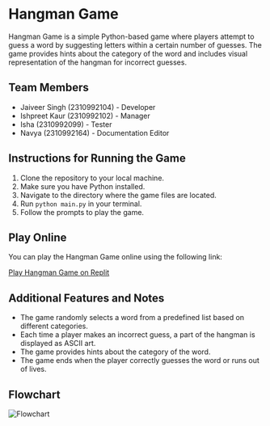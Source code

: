 # Hangman Game

Hangman Game is a simple Python-based game where players attempt to guess a word by suggesting letters within a certain number of guesses. The game provides hints about the category of the word and includes visual representation of the hangman for incorrect guesses.

## Team Members

- Jaiveer Singh (2310992104) - Developer
- Ishpreet Kaur (2310992102) - Manager
- Isha (2310992099) - Tester
- Navya (2310992164) - Documentation Editor

## Instructions for Running the Game

1. Clone the repository to your local machine.
2. Make sure you have Python installed.
3. Navigate to the directory where the game files are located.
4. Run `python main.py` in your terminal.
5. Follow the prompts to play the game.

## Play Online

You can play the Hangman Game online using the following link:

[Play Hangman Game on Replit](https://replit.com/@TheQuartet/Hangman-Game?v=1)

## Additional Features and Notes

- The game randomly selects a word from a predefined list based on different categories.
- Each time a player makes an incorrect guess, a part of the hangman is displayed as ASCII art.
- The game provides hints about the category of the word.
- The game ends when the player correctly guesses the word or runs out of lives.

## Flowchart

![Flowchart](https://github.com/JaiveerSingh2004/TheTrio/blob/main/SourceCode/Flow%20Chart.jpg)


